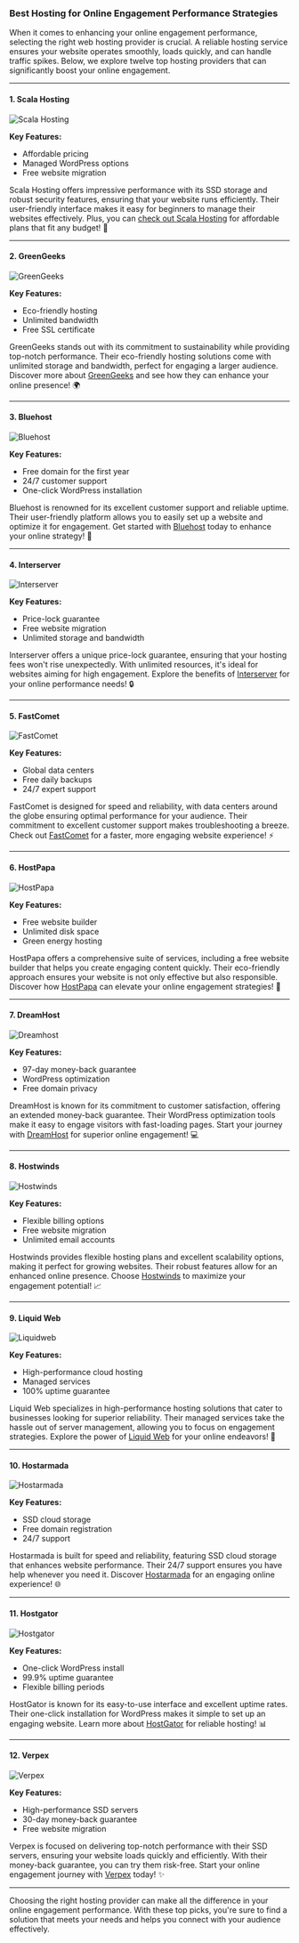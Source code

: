### Best Hosting for Online Engagement Performance Strategies

When it comes to enhancing your online engagement performance, selecting the right web hosting provider is crucial. A reliable hosting service ensures your website operates smoothly, loads quickly, and can handle traffic spikes. Below, we explore twelve top hosting providers that can significantly boost your online engagement.

---

#### 1. Scala Hosting
![Scala Hosting](https://i.imgur.com/uJ5JIK3.png "Scala Web Hosting")

**Key Features:**
- Affordable pricing
- Managed WordPress options
- Free website migration

Scala Hosting offers impressive performance with its SSD storage and robust security features, ensuring that your website runs efficiently. Their user-friendly interface makes it easy for beginners to manage their websites effectively. Plus, you can [check out Scala Hosting](https://snipitx.com/scala-jy) for affordable plans that fit any budget! 🚀

---

#### 2. GreenGeeks
![GreenGeeks](https://i.imgur.com/eEwuntu.jpg "GreenGeeks Hosting")

**Key Features:**
- Eco-friendly hosting
- Unlimited bandwidth
- Free SSL certificate

GreenGeeks stands out with its commitment to sustainability while providing top-notch performance. Their eco-friendly hosting solutions come with unlimited storage and bandwidth, perfect for engaging a larger audience. Discover more about [GreenGeeks](https://snipitx.com/greengeeks-jy) and see how they can enhance your online presence! 🌍

---

#### 3. Bluehost
![Bluehost](https://i.imgur.com/PasFF9E.jpeg "Bluehost Hosting")

**Key Features:**
- Free domain for the first year
- 24/7 customer support
- One-click WordPress installation

Bluehost is renowned for its excellent customer support and reliable uptime. Their user-friendly platform allows you to easily set up a website and optimize it for engagement. Get started with [Bluehost](https://snipitx.com/bluehost-jy) today to enhance your online strategy! 🌟

---

#### 4. Interserver
![Interserver](https://i.imgur.com/OM5dOEW.jpeg "Interserver Hosting")

**Key Features:**
- Price-lock guarantee
- Free website migration
- Unlimited storage and bandwidth

Interserver offers a unique price-lock guarantee, ensuring that your hosting fees won't rise unexpectedly. With unlimited resources, it's ideal for websites aiming for high engagement. Explore the benefits of [Interserver](https://snipitx.com/interserver-jy) for your online performance needs! 🔒

---

#### 5. FastComet
![FastComet](https://i.imgur.com/7qgXuWp.png "FastComet Hosting")

**Key Features:**
- Global data centers
- Free daily backups
- 24/7 expert support

FastComet is designed for speed and reliability, with data centers around the globe ensuring optimal performance for your audience. Their commitment to excellent customer support makes troubleshooting a breeze. Check out [FastComet](https://snipitx.com/fastcomet-jy) for a faster, more engaging website experience! ⚡️

---

#### 6. HostPapa
![HostPapa](https://i.imgur.com/ouDTkvl.jpeg "HostPapa Hosting")

**Key Features:**
- Free website builder
- Unlimited disk space
- Green energy hosting

HostPapa offers a comprehensive suite of services, including a free website builder that helps you create engaging content quickly. Their eco-friendly approach ensures your website is not only effective but also responsible. Discover how [HostPapa](https://snipitx.com/hostpapa-jy) can elevate your online engagement strategies! 🌱

---

#### 7. DreamHost
![Dreamhost](https://i.imgur.com/rXIg8ip.jpeg "Dreamhost Hosting")

**Key Features:**
- 97-day money-back guarantee
- WordPress optimization
- Free domain privacy

DreamHost is known for its commitment to customer satisfaction, offering an extended money-back guarantee. Their WordPress optimization tools make it easy to engage visitors with fast-loading pages. Start your journey with [DreamHost](https://snipitx.com/dreamhost-jy) for superior online engagement! 💻

---

#### 8. Hostwinds
![Hostwinds](https://i.imgur.com/53aSNXx.jpeg "Hostwinds Hosting")

**Key Features:**
- Flexible billing options
- Free website migration
- Unlimited email accounts

Hostwinds provides flexible hosting plans and excellent scalability options, making it perfect for growing websites. Their robust features allow for an enhanced online presence. Choose [Hostwinds](https://snipitx.com/hostwinds-jy) to maximize your engagement potential! 📈

---

#### 9. Liquid Web
![Liquidweb](https://i.imgur.com/4IvT9SC.jpeg "Liquidweb Hosting")

**Key Features:**
- High-performance cloud hosting
- Managed services
- 100% uptime guarantee

Liquid Web specializes in high-performance hosting solutions that cater to businesses looking for superior reliability. Their managed services take the hassle out of server management, allowing you to focus on engagement strategies. Explore the power of [Liquid Web](https://snipitx.com/liquidweb-jy) for your online endeavors! 💪

---

#### 10. Hostarmada
![Hostarmada](https://i.imgur.com/KFbdf3o.jpeg "Hostarmada Hosting")

**Key Features:**
- SSD cloud storage
- Free domain registration
- 24/7 support

Hostarmada is built for speed and reliability, featuring SSD cloud storage that enhances website performance. Their 24/7 support ensures you have help whenever you need it. Discover [Hostarmada](https://snipitx.com/hostarmada-jy) for an engaging online experience! 🌐

---

#### 11. Hostgator
![Hostgator](https://i.imgur.com/BcVkH57.jpeg "Hostgator Hosting")

**Key Features:**
- One-click WordPress install
- 99.9% uptime guarantee
- Flexible billing periods

HostGator is known for its easy-to-use interface and excellent uptime rates. Their one-click installation for WordPress makes it simple to set up an engaging website. Learn more about [HostGator](https://snipitx.com/hostgator-jy) for reliable hosting! 📊

---

#### 12. Verpex
![Verpex](https://i.imgur.com/6x5LhiS.jpeg "Verpex Hosting")

**Key Features:**
- High-performance SSD servers
- 30-day money-back guarantee
- Free website migration

Verpex is focused on delivering top-notch performance with their SSD servers, ensuring your website loads quickly and efficiently. With their money-back guarantee, you can try them risk-free. Start your online engagement journey with [Verpex](https://snipitx.com/verpex-jy) today! ✨

---

Choosing the right hosting provider can make all the difference in your online engagement performance. With these top picks, you're sure to find a solution that meets your needs and helps you connect with your audience effectively.
